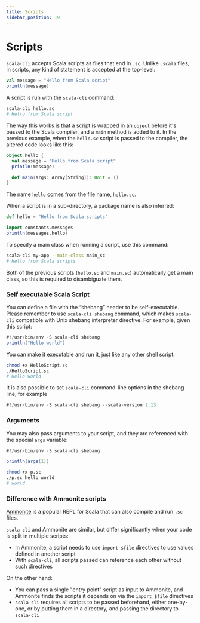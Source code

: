 ```yaml
---
title: Scripts
sidebar_position: 19
---
```


# Scripts

`scala-cli` accepts Scala scripts as files that end in `.sc`.
Unlike `.scala` files, in scripts, any kind of statement is accepted at the top-level:

```scala title=hello.sc
val message = "Hello from Scala script"
println(message)
```

A script is run with the `scala-cli` command:

```bash
scala-cli hello.sc
# Hello from Scala script
```

The way this works is that a script is wrapped in an `object` before it's passed to the Scala compiler, and a `main` method is added to it.
In the previous example, when the `hello.sc` script is passed to the compiler, the altered code looks like this:

```scala
object hello {
  val message = "Hello from Scala script"
  println(message)

  def main(args: Array[String]): Unit = ()
}
```

The name `hello` comes from the file name, `hello.sc`.

When a script is in a sub-directory, a package name is also inferred:

```scala title=my-app/constants/messages.sc
def hello = "Hello from Scala scripts"
```

```scala title=my-app/main.sc
import constants.messages
println(messages.hello)
```

To specify a main class when running a script, use this command:

```bash
scala-cli my-app --main-class main_sc
# Hello from Scala scripts
```

Both of the previous scripts (`hello.sc` and `main.sc`) automatically get a main class, so this is required to disambiguate them.

### Self executable Scala Script

You can define a file with the “shebang” header to be self-executable. Please remember to use `scala-cli shebang`
command, which makes `scala-cli` compatible with Unix shebang interpreter directive.  For example, given this script:

```scala title=HelloScript.sc
#!/usr/bin/env -S scala-cli shebang
println("Hello world")
```

You can make it executable and run it, just like any other shell script:

```bash
chmod +x HelloScript.sc
./HelloScript.sc
# Hello world
```

It is also possible to set `scala-cli` command-line options in the shebang line, for example
```scala title=Shebang213.sc
#!/usr/bin/env -S scala-cli shebang --scala-version 2.13
```

### Arguments

You may also pass arguments to your script, and they are referenced with the special `args` variable:

```scala title=p.sc
#!/usr/bin/env -S scala-cli shebang

println(args(1))
```

```bash
chmod +x p.sc
./p.sc hello world
# world
```

### Difference with Ammonite scripts

[Ammonite](http://ammonite.io) is a popular REPL for Scala that can also compile and run `.sc` files.

`scala-cli` and Ammonite are similar, but differ significantly when your code is split in multiple scripts:
- In Ammonite, a script needs to use `import $file` directives to use values defined in another script
- With `scala-cli`, all scripts passed can reference each other without such directives

On the other hand:
- You can pass a single "entry point" script as input to Ammonite, and Ammonite finds the scripts it depends on via the `import $file` directives
- `scala-cli` requires all scripts to be passed beforehand, either one-by-one, or by putting them in a directory, and passing the directory to `scala-cli`

